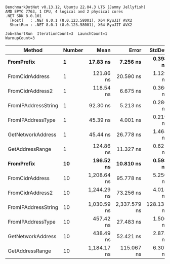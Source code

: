 ```

BenchmarkDotNet v0.13.12, Ubuntu 22.04.3 LTS (Jammy Jellyfish)
AMD EPYC 7763, 1 CPU, 4 logical and 2 physical cores
.NET SDK 8.0.101
  [Host]   : .NET 8.0.1 (8.0.123.58001), X64 RyuJIT AVX2
  ShortRun : .NET 8.0.1 (8.0.123.58001), X64 RyuJIT AVX2

Job=ShortRun  IterationCount=3  LaunchCount=1  
WarmupCount=3  

```
| Method              | Number | Mean        | Error        | StdDev     | Min         | Max         | Gen0   | Allocated |
|-------------------- |------- |------------:|-------------:|-----------:|------------:|------------:|-------:|----------:|
| **FromPrefix**          | **1**      |    **17.83 ns** |     **7.256 ns** |   **0.398 ns** |    **17.58 ns** |    **18.29 ns** | **0.0007** |      **56 B** |
| FromCidrAddress     | 1      |   121.86 ns |    20.590 ns |   1.129 ns |   120.89 ns |   123.10 ns | 0.0012 |     112 B |
| FromCidrAddress2    | 1      |   118.54 ns |     6.675 ns |   0.366 ns |   118.13 ns |   118.82 ns | 0.0012 |     112 B |
| FromIPAddressString | 1      |    92.30 ns |     5.213 ns |   0.286 ns |    92.02 ns |    92.59 ns | 0.0006 |      56 B |
| FromIPAddressType   | 1      |    45.39 ns |     4.001 ns |   0.219 ns |    45.15 ns |    45.59 ns | 0.0010 |      88 B |
| GetNetworkAddress   | 1      |    45.44 ns |    26.778 ns |   1.468 ns |    44.29 ns |    47.09 ns | 0.0007 |      56 B |
| GetAddressRange     | 1      |   124.86 ns |    11.327 ns |   0.621 ns |   124.22 ns |   125.46 ns | 0.0019 |     168 B |
| **FromPrefix**          | **10**     |   **196.52 ns** |    **10.810 ns** |   **0.593 ns** |   **195.84 ns** |   **196.92 ns** | **0.0067** |     **560 B** |
| FromCidrAddress     | 10     | 1,208.64 ns |    95.778 ns |   5.250 ns | 1,204.39 ns | 1,214.51 ns | 0.0134 |    1120 B |
| FromCidrAddress2    | 10     | 1,244.29 ns |    73.256 ns |   4.015 ns | 1,239.92 ns | 1,247.81 ns | 0.0134 |    1120 B |
| FromIPAddressString | 10     | 1,030.59 ns | 2,337.579 ns | 128.131 ns |   956.48 ns | 1,178.54 ns | 0.0057 |     560 B |
| FromIPAddressType   | 10     |   457.42 ns |    27.483 ns |   1.506 ns |   456.26 ns |   459.12 ns | 0.0105 |     880 B |
| GetNetworkAddress   | 10     |   438.49 ns |    52.421 ns |   2.873 ns |   436.11 ns |   441.68 ns | 0.0067 |     560 B |
| GetAddressRange     | 10     | 1,184.17 ns |   115.067 ns |   6.307 ns | 1,180.00 ns | 1,191.43 ns | 0.0191 |    1680 B |
